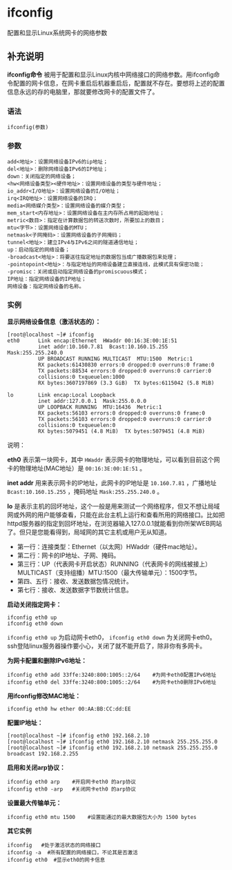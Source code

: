 #  ifconfig

配置和显示Linux系统网卡的网络参数

##  补充说明

**ifconfig命令**
被用于配置和显示Linux内核中网络接口的网络参数。用ifconfig命令配置的网卡信息，在网卡重启后机器重启后，配置就不存在。要想将上述的配置信息永远的存的电脑里，那就要修改网卡的配置文件了。

###  语法

    
    
    ifconfig(参数)
    

###  参数

    
    
    add<地址>：设置网络设备IPv6的ip地址；
    del<地址>：删除网络设备IPv6的IP地址；
    down：关闭指定的网络设备；
    <hw<网络设备类型><硬件地址>：设置网络设备的类型与硬件地址；
    io_addr<I/O地址>：设置网络设备的I/O地址；
    irq<IRQ地址>：设置网络设备的IRQ；
    media<网络媒介类型>：设置网络设备的媒介类型；
    mem_start<内存地址>：设置网络设备在主内存所占用的起始地址；
    metric<数目>：指定在计算数据包的转送次数时，所要加上的数目；
    mtu<字节>：设置网络设备的MTU；
    netmask<子网掩码>：设置网络设备的子网掩码；
    tunnel<地址>：建立IPv4与IPv6之间的隧道通信地址；
    up：启动指定的网络设备；
    -broadcast<地址>：将要送往指定地址的数据包当成广播数据包来处理；
    -pointopoint<地址>：与指定地址的网络设备建立直接连线，此模式具有保密功能；
    -promisc：关闭或启动指定网络设备的promiscuous模式；
    IP地址：指定网络设备的IP地址；
    网络设备：指定网络设备的名称。
    

###  实例

**显示网络设备信息（激活状态的）：**

    
    
    [root@localhost ~]# ifconfig
    eth0      Link encap:Ethernet  HWaddr 00:16:3E:00:1E:51  
              inet addr:10.160.7.81  Bcast:10.160.15.255  Mask:255.255.240.0
              UP BROADCAST RUNNING MULTICAST  MTU:1500  Metric:1
              RX packets:61430830 errors:0 dropped:0 overruns:0 frame:0
              TX packets:88534 errors:0 dropped:0 overruns:0 carrier:0
              collisions:0 txqueuelen:1000
              RX bytes:3607197869 (3.3 GiB)  TX bytes:6115042 (5.8 MiB)
    
    lo        Link encap:Local Loopback  
              inet addr:127.0.0.1  Mask:255.0.0.0
              UP LOOPBACK RUNNING  MTU:16436  Metric:1
              RX packets:56103 errors:0 dropped:0 overruns:0 frame:0
              TX packets:56103 errors:0 dropped:0 overruns:0 carrier:0
              collisions:0 txqueuelen:0
              RX bytes:5079451 (4.8 MiB)  TX bytes:5079451 (4.8 MiB)
    

说明：

**eth0** 表示第一块网卡，其中 ` HWaddr ` 表示网卡的物理地址，可以看到目前这个网卡的物理地址(MAC地址）是 `
00:16:3E:00:1E:51 ` 。

**inet addr** 用来表示网卡的IP地址，此网卡的IP地址是 ` 10.160.7.81 ` ，广播地址 `
Bcast:10.160.15.255 ` ，掩码地址 ` Mask:255.255.240.0 ` 。

**lo** 是表示主机的回坏地址，这个一般是用来测试一个网络程序，但又不想让局域网或外网的用户能够查看，只能在此台主机上运行和查看所用的网络接口。比如把
httpd服务器的指定到回坏地址，在浏览器输入127.0.0.1就能看到你所架WEB网站了。但只是您能看得到，局域网的其它主机或用户无从知道。

  * 第一行：连接类型：Ethernet（以太网）HWaddr（硬件mac地址）。 
  * 第二行：网卡的IP地址、子网、掩码。 
  * 第三行：UP（代表网卡开启状态）RUNNING（代表网卡的网线被接上）MULTICAST（支持组播）MTU:1500（最大传输单元）：1500字节。 
  * 第四、五行：接收、发送数据包情况统计。 
  * 第七行：接收、发送数据字节数统计信息。 

**启动关闭指定网卡：**

    
    
    ifconfig eth0 up
    ifconfig eth0 down
    

` ifconfig eth0 up ` 为启动网卡eth0， ` ifconfig eth0 down `
为关闭网卡eth0。ssh登陆linux服务器操作要小心，关闭了就不能开启了，除非你有多网卡。

**为网卡配置和删除IPv6地址：**

    
    
    ifconfig eth0 add 33ffe:3240:800:1005::2/64    #为网卡eth0配置IPv6地址
    ifconfig eth0 del 33ffe:3240:800:1005::2/64    #为网卡eth0删除IPv6地址
    

**用ifconfig修改MAC地址：**

    
    
    ifconfig eth0 hw ether 00:AA:BB:CC:dd:EE
    

**配置IP地址：**

    
    
    [root@localhost ~]# ifconfig eth0 192.168.2.10
    [root@localhost ~]# ifconfig eth0 192.168.2.10 netmask 255.255.255.0
    [root@localhost ~]# ifconfig eth0 192.168.2.10 netmask 255.255.255.0 broadcast 192.168.2.255
    

**启用和关闭arp协议：**

    
    
    ifconfig eth0 arp    #开启网卡eth0 的arp协议
    ifconfig eth0 -arp   #关闭网卡eth0 的arp协议
    

**设置最大传输单元：**

    
    
    ifconfig eth0 mtu 1500    #设置能通过的最大数据包大小为 1500 bytes
    

**其它实例**

    
    
    ifconfig   #处于激活状态的网络接口
    ifconfig -a  #所有配置的网络接口，不论其是否激活
    ifconfig eth0  #显示eth0的网卡信息
    

